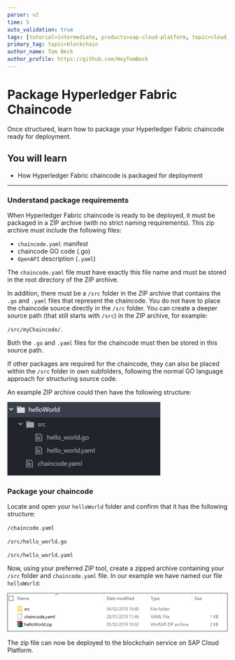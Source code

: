 ```yaml
---
parser: v2
time: 5
auto_validation: true
tags: [tutorial>intermediate, products>sap-cloud-platform, topic>cloud, topic>blockchain]
primary_tag: topic>blockchain
author_name: Tom Beck
author_profile: https://github.com/HeyTomBeck
---
```


# Package Hyperledger Fabric Chaincode
<!-- description --> Once structured, learn how to package your Hyperledger Fabric chaincode ready for deployment.

## You will learn
  - How Hyperledger Fabric chaincode is packaged for deployment

---

### Understand package requirements


When Hyperledger Fabric chaincode is ready to be deployed, it must be packaged in a ZIP archive (with no strict naming requirements). This zip archive must include the following files:

- `chaincode.yaml` manifest
- chaincode GO code (.go)
- `OpenAPI` description (`.yaml`)

The `chaincode.yaml` file must have exactly this file name and must be stored in the root directory of the ZIP archive.

In addition, there must be a `/src` folder in the ZIP archive that contains the `.go` and `.yaml` files that represent the chaincode. You do not have to place the chaincode source directly in the `/src` folder. You can create a deeper source path (that still starts with `/src`) in the ZIP archive, for example:

`/src/myChaincode/`.

Both the `.go` and `.yaml` files for the chaincode must then be stored in this source path.

If other packages are required for the chaincode, they can also be placed within the `/src` folder in own subfolders, following the normal GO language approach for structuring source code.

An example ZIP archive could then have the following structure:

![Image depicting example chaincode structure](01--Example.png)



### Package your chaincode


Locate and open your `helloWorld` folder and confirm that it has the following structure:

`/chaincode.yaml`

`/src/hello_world.go`

`/src/hello_world.yaml`

Now, using your preferred ZIP tool, create a zipped archive containing your `/src` folder and `chaincode.yaml` file. In our example we have named our file `helloWorld`:

![Image depicting zipped archive](02--Zipped.png)

The zip file can now be deployed to the blockchain service on SAP Cloud Platform.


